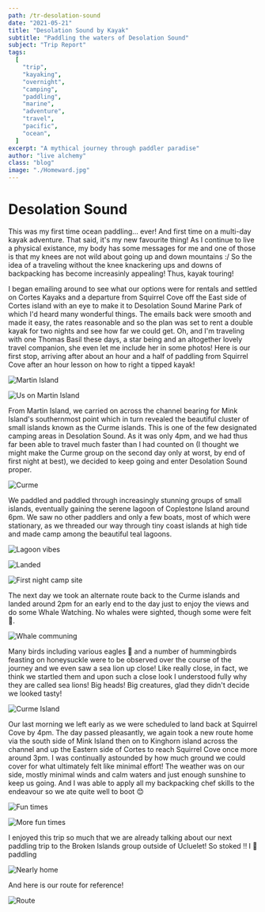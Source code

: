 ```yaml
---
path: /tr-desolation-sound
date: "2021-05-21"
title: "Desolation Sound by Kayak"
subtitle: "Paddling the waters of Desolation Sound"
subject: "Trip Report"
tags:
  [
    "trip",
    "kayaking",
    "overnight",
    "camping",
    "paddling",
    "marine",
    "adventure",
    "travel",
    "pacific",
    "ocean",
  ]
excerpt: "A mythical journey through paddler paradise"
author: "live alchemy"
class: "blog"
image: "./Homeward.jpg"
---
```


# Desolation Sound

This was my first time ocean paddling... ever! And first time on a multi-day kayak adventure. That said, it's my new favourite thing! As I continue to live a physical existance, my body has some messages for me and one of those is that my knees are not wild about going up and down mountains :/ So the idea of a traveling without the knee knackering ups and downs of backpacking has become increasinly appealing! Thus, kayak touring!

I began emailing around to see what our options were for rentals and settled on Cortes Kayaks and a departure from Squirrel Cove off the East side of Cortes island with an eye to make it to Desolation Sound Marine Park of which I'd heard many wonderful things. The emails back were smooth and made it easy, the rates reasonable and so the plan was set to rent a double kayak for two nights and see how far we could get. Oh, and I'm traveling with one Thomas Basil these days, a star being and an altogether lovely travel companion, she even let me include her in some photos! Here is our first stop, arriving after about an hour and a half of paddling from Squirrel Cove after an hour lesson on how to right a tipped kayak!

![Martin Island](./MartinIsland.jpg)

![Us on Martin Island](./Martin2.jpg)

From Martin Island, we carried on across the channel bearing for Mink Island's southernmost point which in turn revealed the beautiful cluster of small islands known as the Curme islands. This is one of the few designated camping areas in Desolation Sound. As it was only 4pm, and we had thus far been able to travel much faster than I had counted on (I thought we might make the Curme group on the second day only at worst, by end of first night at best), we decided to keep going and enter Desolation Sound proper.

![Curme](./Curme.jpg)

We paddled and paddled through increasingly stunning groups of small islands, eventually gaining the serene lagoon of Coplestone Island around 6pm. We saw no other paddlers and only a few boats, most of which were stationary, as we threaded our way through tiny coast islands at high tide and made camp among the beautiful teal lagoons.

![Lagoon vibes](./Lagoon.jpg)

![Landed](./Beached.jpg)

![First night camp site](./Campsite.jpg)

The next day we took an alternate route back to the Curme islands and landed around 2pm for an early end to the day just to enjoy the views and do some Whale Watching. No whales were sighted, though some were felt 🐋.

![Whale communing](./WhaleSong.jpg)

Many birds including various eagles 🦅 and a number of hummingbirds feasting on honeysuckle were to be observed over the course of the journey and we even saw a sea lion up close! Like really close, in fact, we think we startled them and upon such a close look I understood fully why they are called sea lions! Big heads! Big creatures, glad they didn't decide we looked tasty!

![Curme Island](./Curmes.jpg)

Our last morning we left early as we were scheduled to land back at Squirrel Cove by 4pm. The day passed pleasantly, we again took a new route home via the south side of Mink Island then on to Kinghorn island across the channel and up the Eastern side of Cortes to reach Squirrel Cove once more around 3pm. I was continually astounded by how much ground we could cover for what ultimately felt like minimal effort! The weather was on our side, mostly minimal winds and calm waters and just enough sunshine to keep us going. And I was able to apply all my backpacking chef skills to the endeavour so we ate quite well to boot 😊

![Fun times](./HappyBas.jpg)

![More fun times](./HappySun.jpg)

I enjoyed this trip so much that we are already talking about our next paddling trip to the Broken Islands group outside of Ucluelet! So stoked !! I 💙 paddling

![Nearly home](./Return.jpg)

And here is our route for reference!

![Route](./map.png)
